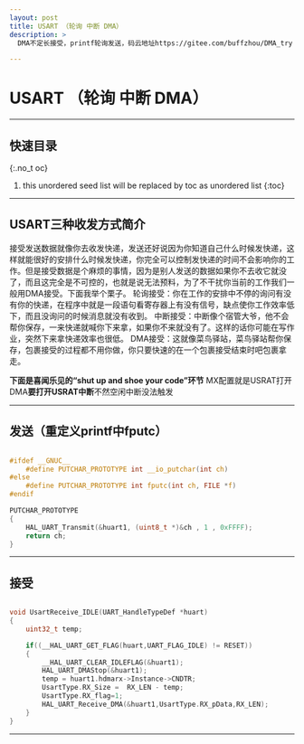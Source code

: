 ```yaml
---
layout: post
title: USART （轮询 中断 DMA）
description: >
  DMA不定长接受，printf轮询发送，码云地址https://gitee.com/buffzhou/DMA_try

---
```

# USART （轮询 中断 DMA）

-----------
## 快速目录
{:.no_t
oc}
1. this unordered seed list will be replaced by toc as unordered list
{:toc}

-----------
## USART三种收发方式简介

接受发送数据就像你去收发快递，发送还好说因为你知道自己什么时候发快递，这样就能很好的安排什么时候发快递，你完全可以控制发快递的时间不会影响你的工作。但是接受数据是个麻烦的事情，因为是别人发送的数据如果你不去收它就没了，而且这完全是不可控的，也就是说无法预料，为了不干扰你当前的工作我们一般用DMA接受。下面我举个栗子。
轮询接受：你在工作的安排中不停的询问有没有你的快递，在程序中就是一段语句看寄存器上有没有信号，缺点使你工作效率低下，而且没询问的时候消息就没有收到。
中断接受：中断像个宿管大爷，他不会帮你保存，一来快递就喊你下来拿，如果你不来就没有了。这样的话你可能在写作业，突然下来拿快递效率也很低。
DMA接受：这就像菜鸟驿站，菜鸟驿站帮你保存，包裹接受的过程都不用你做，你只要快速的在一个包裹接受结束时吧包裹拿走。

**下面是喜闻乐见的“shut up and shoe your code”环节**
MX配置就是USRAT打开DMA**要打开USRAT中断**不然空闲中断没法触发

---

## 发送（重定义printf中fputc）

~~~c

#ifdef __GNUC__
	#define PUTCHAR_PROTOTYPE int __io_putchar(int ch)
#else
	#define PUTCHAR_PROTOTYPE int fputc(int ch, FILE *f)
#endif

PUTCHAR_PROTOTYPE
{
	HAL_UART_Transmit(&huart1, (uint8_t *)&ch , 1 , 0xFFFF);
	return ch;
}

~~~
   
---

## 接受

~~~c

void UsartReceive_IDLE(UART_HandleTypeDef *huart)
{
    uint32_t temp;

    if((__HAL_UART_GET_FLAG(huart,UART_FLAG_IDLE) != RESET))
    {
        __HAL_UART_CLEAR_IDLEFLAG(&huart1);
        HAL_UART_DMAStop(&huart1);
        temp = huart1.hdmarx->Instance->CNDTR;
        UsartType.RX_Size =  RX_LEN - temp;
        UsartType.RX_flag=1;
        HAL_UART_Receive_DMA(&huart1,UsartType.RX_pData,RX_LEN);
    }
}

~~~
---

